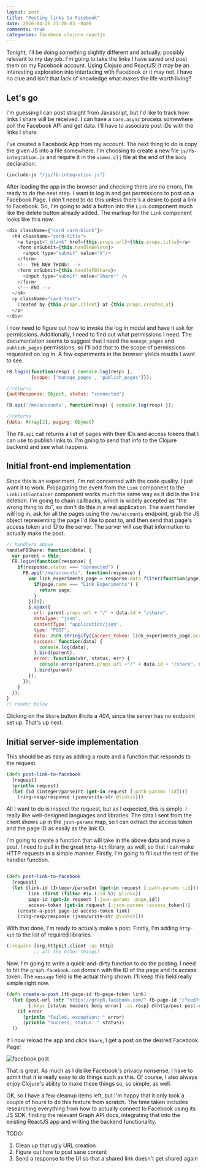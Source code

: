```yaml
---
layout: post
title: "Posting links to Facebook"
date: 2016-04-26 21:20:03 -0400
comments: true
categories: facebook clojure reactjs
---
```


Tonight, I'll be doing something slightly different and actually, possibly relevant to my day job. I'm going to take the links I have saved and post them on my Facebook account. Using Clojure and ReactJS! It may be an interesting exploration into interfacing with Facebook or it may not. I have no clue and isn't that lack of knowledge what makes the life worth living?

## Let's go

I'm guessing I can post straight from Javascript, but I'd like to track how links I share will be received. I can have a `core.async` process somewhere poll the Facebook API and get data. I'll have to associate post IDs with the links I share.

I've created a Facebook App from my account. The next thing to do is copy the given JS into a file somewhere. I'm choosing to create a new file `js/fb-integration.js` and require it in the `views.clj` file at the end of the `body` declaration.

``` clojure
(include-js "/js/fb-integration.js")
```

After loading the app in the browser and checking there are no errors, I'm ready to do the next step. I want to log in and get permissions to post on a Facebook Page. I don't need to do this unless there's a desire to post a link to Facebook. So, I'm going to add a button into the `Link` component much like the delete button already added. The markup for the `Link` component looks like this now.

``` javascript
<div className={"card card-block"}>
  <h4 className="card-title">
    <a target="_blank" href={this.props.url}>{this.props.title}</a>
    <form onSubmit={this.handleDelete}>
      <input type="submit" value="X"/>
    </form>
    <!-- THE NEW THING! -->
    <form onSubmit={this.handleFBShare}>
      <input type="submit" value="Share!" />
    </form>
    <!-- END -->
  </h4>
  <p className="card-text">
    Created by {this.props.client} at {this.props.created_at}
  </p>
</div>
```

I now need to figure out how to invoke the log in modal and have it ask for permissions. Additionally, I need to find out what permissions I need. The documentation seems to suggest that I need the `manage_pages` and `publish_pages` permissions, so I'll add that to the scope of permissions requested on log in. A few experiments in the browser yields results I want to see.

``` javascript
FB.login(function(resp) { console.log(resp) },
         {scope: ['manage_pages', 'publish_pages']});

//returns
{authResponse: Object, status: "connected"}

FB.api('/me/accounts', function(resp) { console.log(resp) });

//returns
{data: Array[2], paging: Object}
```

The `FB.api` call returns a list of pages with their IDs and access tokens that I can use to publish links to. I'm going to send that info to the Clojure backend and see what happens.

## Initial front-end implementation

Since this is an experiment, I'm not concerned with the code quality. I just want it to work. Propagating the event from the `Link` component to the `LinkListContainer` component works much the same way as it did in the link deletion. I'm going to chain callbacks, which is widely accepted as "the wrong thing to do", so don't do this in a real application. The event handler will log in, ask for all the pages using the `/me/accounts` endpoint, grab the JS object representing the page I'd like to post to, and then send that page's access token and ID to the server. The server will use that information to actually make the post.

``` javascript
// handlers above
handleFBShare: function(data) {
  var parent = this;
  FB.login(function(response) {
    if(response.status === "connected") {
      FB.api("/me/accounts", function(response) {
        var link_experiments_page = response.data.filter(function(page) {
          if(page.name === "Link Experiments") {
            return page;
          }
        })[0];
        $.ajax({
          url: parent.props.url + "/" + data.id + "/share",
          dataType: "json",
          contentType: "application/json",
          type: "POST",
          data: JSON.stringify({access_token: link_experiments_page.access_token, page_id: link_experiments_page.id}),
          success: function(data) {
            console.log(data);
          }.bind(parent),
          error: function(xhr, status, err) {
            console.error(parent.props.url +"/" + data.id + "/share", status, err.toString());
          }.bind(parent)
        });
      });
    }
  });
}
// render below
```

Clicking on the `Share` button illicits a 404, since the server has no endpoint set up. That's up next.

## Initial server-side implementation

This should be as easy as adding a route and a function that responds to the request.

``` clojure
(defn post-link-to-facebook
  [request]
  (println request)
  (let [id (Integer/parseInt (get-in request [:path-params :id]))]
    (ring-resp/response (json/write-str @links))))
```

All I want to do is inspect the request, but as I expected, this is simple. I really like well-designed languages and libraries. The data I sent from the client shows up in the `json-params` map, so I can extract the access token and the page ID as easily as the link ID.

I'm going to create a function that will take in the above data and make a post. I need to pull in the great `http-kit` library, as well, so that I can make HTTP requests in a simple manner. Firstly, I'm going to fill out the rest of the handler function.

``` clojure

(defn post-link-to-facebook
  [request]
  (let [link-id (Integer/parseInt (get-in request [:path-params :id]))
        link (first (filter #(= (:id %)) @links))
        page-id (get-in request [:json-params :page_id])
        access-token (get-in request [:json-params :access_token])]
    (create-a-post page-id access-token link)
    (ring-resp/response (json/write-str @links))))
```

With that done, I'm ready to actually make a post. Firstly, I'm adding `http-kit` to the list of required libraries.

``` clojure
(:require [org.httpkit.client :as http]
          ;; all the other things)
```

Now, I'm going to write a quick-and-dirty function to do the posting. I need to hit the `graph.facebook.com` domain with the ID of the page and its access token. The `message` field is the actual thing shown. I'll keep this field really simple right now.

``` clojure
(defn create-a-post [fb-page-id fb-page-token link]
  (let [post-url (str "https://graph.facebook.com/" fb-page-id "/feed?message=Look%20at%20this%20link%20" (:url link) "&access_token=" fb-page-token)
        {:keys [status headers body error] :as resp} @(http/post post-url)]
    (if error
      (println "Failed, exception: " error)
      (println "Success, status: " status))
  ))
```

If I now reload the app and click `Share`, I get a post on the desired Facebook Page!

![facebook post](/images/facebook-post.png)


That is great. As much as I dislike Facebook's privacy nonsense, I have to admit that it is really easy to do things such as this. Of course, I also always enjoy Clojure's ability to make these things so, so simple, as well.

OK, so I have a few cleanup items left, but I'm happy that it only took a couple of hours to do this feature from scratch. The time taken includes researching everything from how to actually connect to Facebook using its JS SDK, finding the relevant Graph API docs, integrating that into the existing ReactJS app and writing the backend functionality.


TODO:

1. Clean up that ugly URL creation
2. Figure out how to post sane content
3. Send a response to the UI so that a shared link doesn't get shared again
